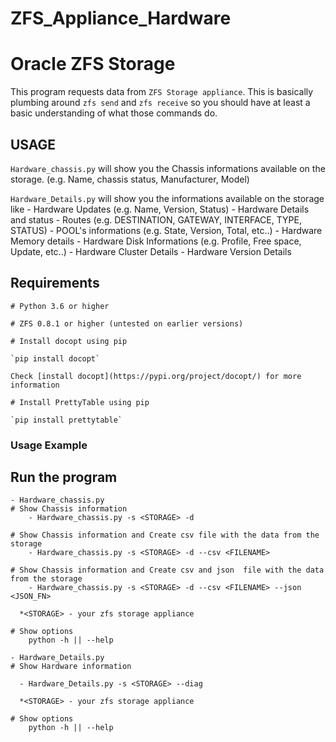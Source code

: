 # ZFS_Appliance_Hardware

# Oracle ZFS Storage

This program requests data from `ZFS Storage appliance`. This is basically plumbing around `zfs send` and `zfs receive`
so you should have at least a basic understanding of what those commands do.

## USAGE
`Hardware_chassis.py` will show you the Chassis informations available on the storage. 
    (e.g. Name, chassis status, Manufacturer, Model)

`Hardware_Details.py` will show you the informations available on the storage like 
    - Hardware Updates
        (e.g. Name, Version, Status)
    - Hardware Details and status
    - Routes
        (e.g. DESTINATION, GATEWAY, INTERFACE, TYPE, STATUS)
    - POOL's informations
        (e.g. State, Version, Total, etc..)
    - Hardware Memory details
    - Hardware Disk Informations
        (e.g. Profile, Free space, Update, etc..)
    - Hardware Cluster Details
    - Hardware Version Details


## Requirements

```
# Python 3.6 or higher

# ZFS 0.8.1 or higher (untested on earlier versions)

# Install docopt using pip

`pip install docopt`

Check [install docopt](https://pypi.org/project/docopt/) for more information

# Install PrettyTable using pip

`pip install prettytable`  
```

### Usage Example
## Run the program

```
- Hardware_chassis.py
# Show Chassis information
    - Hardware_chassis.py -s <STORAGE> -d 

# Show Chassis information and Create csv file with the data from the storage
    - Hardware_chassis.py -s <STORAGE> -d --csv <FILENAME>

# Show Chassis information and Create csv and json  file with the data from the storage
	- Hardware_chassis.py -s <STORAGE> -d --csv <FILENAME> --json <JSON_FN>
  
  *<STORAGE> - your zfs storage appliance

# Show options
    python -h || --help

- Hardware_Details.py
# Show Hardware information
 
  - Hardware_Details.py -s <STORAGE> --diag
  
  *<STORAGE> - your zfs storage appliance

# Show options
    python -h || --help
```

